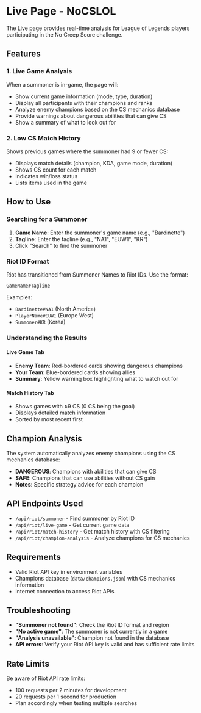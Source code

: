# Live Page - NoCSLOL

The Live page provides real-time analysis for League of Legends players participating in the No Creep Score challenge.

## Features

### 1. Live Game Analysis
When a summoner is in-game, the page will:
- Show current game information (mode, type, duration)
- Display all participants with their champions and ranks
- Analyze enemy champions based on the CS mechanics database
- Provide warnings about dangerous abilities that can give CS
- Show a summary of what to look out for

### 2. Low CS Match History
Shows previous games where the summoner had 9 or fewer CS:
- Displays match details (champion, KDA, game mode, duration)
- Shows CS count for each match
- Indicates win/loss status
- Lists items used in the game

## How to Use

### Searching for a Summoner
1. **Game Name**: Enter the summoner's game name (e.g., "Bardinette")
2. **Tagline**: Enter the tagline (e.g., "NA1", "EUW1", "KR")
3. Click "Search" to find the summoner

### Riot ID Format
Riot has transitioned from Summoner Names to Riot IDs. Use the format:
```
GameName#Tagline
```

Examples:
- `Bardinette#NA1` (North America)
- `PlayerName#EUW1` (Europe West)
- `Summoner#KR` (Korea)

### Understanding the Results

#### Live Game Tab
- **Enemy Team**: Red-bordered cards showing dangerous champions
- **Your Team**: Blue-bordered cards showing allies
- **Summary**: Yellow warning box highlighting what to watch out for

#### Match History Tab
- Shows games with ≤9 CS (0 CS being the goal)
- Displays detailed match information
- Sorted by most recent first

## Champion Analysis

The system automatically analyzes enemy champions using the CS mechanics database:
- **DANGEROUS**: Champions with abilities that can give CS
- **SAFE**: Champions that can use abilities without CS gain
- **Notes**: Specific strategy advice for each champion

## API Endpoints Used

- `/api/riot/summoner` - Find summoner by Riot ID
- `/api/riot/live-game` - Get current game data
- `/api/riot/match-history` - Get match history with CS filtering
- `/api/riot/champion-analysis` - Analyze champions for CS mechanics

## Requirements

- Valid Riot API key in environment variables
- Champions database (`data/champions.json`) with CS mechanics information
- Internet connection to access Riot APIs

## Troubleshooting

- **"Summoner not found"**: Check the Riot ID format and region
- **"No active game"**: The summoner is not currently in a game
- **"Analysis unavailable"**: Champion not found in the database
- **API errors**: Verify your Riot API key is valid and has sufficient rate limits

## Rate Limits

Be aware of Riot API rate limits:
- 100 requests per 2 minutes for development
- 20 requests per 1 second for production
- Plan accordingly when testing multiple searches
